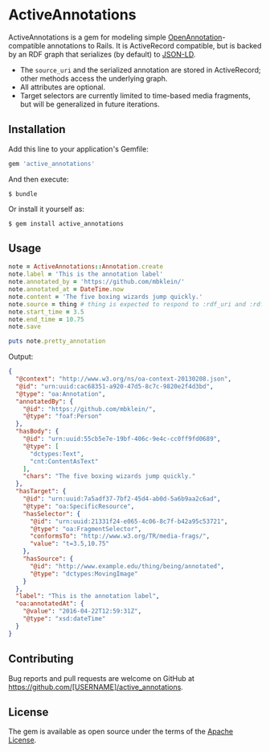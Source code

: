 # ActiveAnnotations

ActiveAnnotations is a gem for modeling simple [OpenAnnotation](http://www.openannotation.org/)-compatible annotations to Rails. It is ActiveRecord compatible, but is backed by an RDF graph that serializes (by default) to [JSON-LD](http://json-ld.org/).

* The `source_uri` and the serialized annotation are stored in ActiveRecord; other methods access the underlying graph.
* All attributes are optional.
* Target selectors are currently limited to time-based media fragments, but will be generalized in future iterations.

## Installation

Add this line to your application's Gemfile:

```ruby
gem 'active_annotations'
```

And then execute:

    $ bundle

Or install it yourself as:

    $ gem install active_annotations

## Usage

```ruby
note = ActiveAnnotations::Annotation.create
note.label = 'This is the annotation label'
note.annotated_by = 'https://github.com/mbklein/'
note.annotated_at = DateTime.now
note.content = 'The five boxing wizards jump quickly.'
note.source = thing # thing is expected to respond to :rdf_uri and :rdf_type
note.start_time = 3.5
note.end_time = 10.75
note.save

puts note.pretty_annotation
```
Output:
```json
{
  "@context": "http://www.w3.org/ns/oa-context-20130208.json",
  "@id": "urn:uuid:cac68351-a920-47d5-8c7c-9820e2f4d3bd",
  "@type": "oa:Annotation",
  "annotatedBy": {
    "@id": "https://github.com/mbklein/",
    "@type": "foaf:Person"
  },
  "hasBody": {
    "@id": "urn:uuid:55cb5e7e-19bf-406c-9e4c-cc0ff9fd0689",
    "@type": [
      "dctypes:Text",
      "cnt:ContentAsText"
    ],
    "chars": "The five boxing wizards jump quickly."
  },
  "hasTarget": {
    "@id": "urn:uuid:7a5adf37-7bf2-45d4-ab0d-5a6b9aa2c6ad",
    "@type": "oa:SpecificResource",
    "hasSelector": {
      "@id": "urn:uuid:21331f24-e065-4c06-8c7f-b42a95c53721",
      "@type": "oa:FragmentSelector",
      "conformsTo": "http://www.w3.org/TR/media-frags/",
      "value": "t=3.5,10.75"
    },
    "hasSource": {
      "@id": "http://www.example.edu/thing/being/annotated",
      "@type": "dctypes:MovingImage"
    }
  },
  "label": "This is the annotation label",
  "oa:annotatedAt": {
    "@value": "2016-04-22T12:59:31Z",
    "@type": "xsd:dateTime"
  }
}
```

## Contributing

Bug reports and pull requests are welcome on GitHub at https://github.com/[USERNAME]/active_annotations.


## License

The gem is available as open source under the terms of the [Apache License](http://www.apache.org/licenses/LICENSE-2.0).
